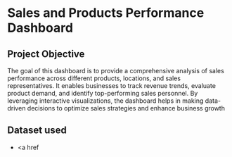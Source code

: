 # Sales and Products Performance Dashboard
## Project Objective
The goal of this dashboard is to provide a comprehensive analysis of sales performance across different products, locations, and sales representatives. It enables businesses to track revenue trends, evaluate product demand, and identify top-performing sales personnel. By leveraging interactive visualizations, the dashboard helps in making data-driven decisions to optimize sales strategies and enhance business growth

## Dataset used
- <a href 
